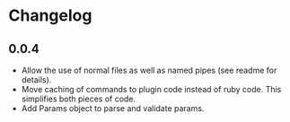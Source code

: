Changelog
=========

0.0.4
-----

* Allow the use of normal files as well as named pipes (see readme for details).
* Move caching of commands to plugin code instead of ruby code.
	This simplifies both pieces of code.
* Add Params object to parse and validate params.
